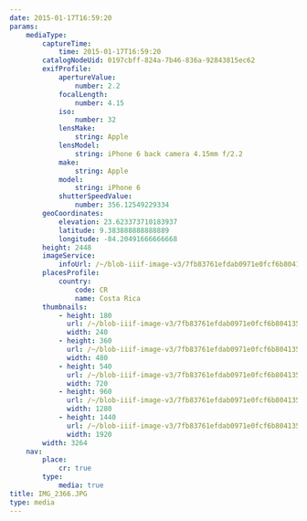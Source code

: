 ```yaml
---
date: 2015-01-17T16:59:20
params:
    mediaType:
        captureTime:
            time: 2015-01-17T16:59:20
        catalogNodeUid: 0197cbff-824a-7b46-836a-92843815ec62
        exifProfile:
            apertureValue:
                number: 2.2
            focalLength:
                number: 4.15
            iso:
                number: 32
            lensMake:
                string: Apple
            lensModel:
                string: iPhone 6 back camera 4.15mm f/2.2
            make:
                string: Apple
            model:
                string: iPhone 6
            shutterSpeedValue:
                number: 356.12549229334
        geoCoordinates:
            elevation: 23.623373710183937
            latitude: 9.383888888888889
            longitude: -84.20491666666668
        height: 2448
        imageService:
            infoUrl: /~/blob-iiif-image-v3/7fb83761efdab0971e0fcf6b8041358ac8a2616d61fdf8a4f6b93b3b2ca564d1/info.json
        placesProfile:
            country:
                code: CR
                name: Costa Rica
        thumbnails:
            - height: 180
              url: /~/blob-iiif-image-v3/7fb83761efdab0971e0fcf6b8041358ac8a2616d61fdf8a4f6b93b3b2ca564d1/full/240%2C180/0/default.jpg
              width: 240
            - height: 360
              url: /~/blob-iiif-image-v3/7fb83761efdab0971e0fcf6b8041358ac8a2616d61fdf8a4f6b93b3b2ca564d1/full/480%2C360/0/default.jpg
              width: 480
            - height: 540
              url: /~/blob-iiif-image-v3/7fb83761efdab0971e0fcf6b8041358ac8a2616d61fdf8a4f6b93b3b2ca564d1/full/720%2C540/0/default.jpg
              width: 720
            - height: 960
              url: /~/blob-iiif-image-v3/7fb83761efdab0971e0fcf6b8041358ac8a2616d61fdf8a4f6b93b3b2ca564d1/full/1280%2C960/0/default.jpg
              width: 1280
            - height: 1440
              url: /~/blob-iiif-image-v3/7fb83761efdab0971e0fcf6b8041358ac8a2616d61fdf8a4f6b93b3b2ca564d1/full/1920%2C1440/0/default.jpg
              width: 1920
        width: 3264
    nav:
        place:
            cr: true
        type:
            media: true
title: IMG_2366.JPG
type: media
---
```

